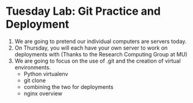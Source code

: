 # Tuesday Lab: Git Practice and Deployment

1. We are going to pretend our individual computers are servers today.
2. On Thursday, you will each have your own server to work on deployments with (Thanks to the Research Computing Group at MU)
3. We are going to focus on the use of .git and the creation of virtual environments. 
	- Python virtualenv 
	- git clone
	- combining the two for deployments
	- nginx overview 